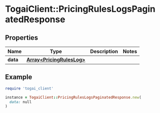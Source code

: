 # TogaiClient::PricingRulesLogsPaginatedResponse

## Properties

| Name | Type | Description | Notes |
| ---- | ---- | ----------- | ----- |
| **data** | [**Array&lt;PricingRulesLog&gt;**](PricingRulesLog.md) |  |  |

## Example

```ruby
require 'togai_client'

instance = TogaiClient::PricingRulesLogsPaginatedResponse.new(
  data: null
)
```

